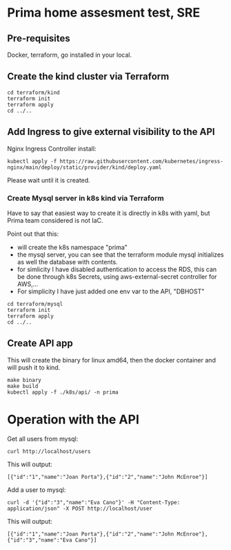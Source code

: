 # Prima home assesment test, SRE

## Pre-requisites
Docker, terraform, go installed in your local.

## Create the kind cluster via Terraform
```
cd terraform/kind
terraform init
terraform apply
cd ../..
```

## Add Ingress to give external visibility to the API
Nginx Ingress Controller install:
```
kubectl apply -f https://raw.githubusercontent.com/kubernetes/ingress-nginx/main/deploy/static/provider/kind/deploy.yaml
```
Please wait until it is created.


### Create Mysql server in k8s kind via Terraform
Have to say that easiest way to create it is directly in k8s with yaml, but Prima team considered is not IaC.

Point out that this:

- will create the k8s namespace "prima" 
- the mysql server, you can see that the terraform module mysql initializes as well the database with contents.
- for simlicity I have disabled authentication to access the RDS, this can be done through k8s Secrets, using aws-external-secret controller for AWS,...
- For simplicity I have just added one env var to the API, "DBHOST"

```
cd terraform/mysql
terraform init
terraform apply
cd ../..
```

## Create API app

This will create the binary for linux amd64, then the docker container and will push it to kind.
```
make binary
make build
kubectl apply -f ./k8s/api/ -n prima
```

# Operation with the API
Get all users from mysql:
```
curl http://localhost/users
```

This will output:
```
[{"id":"1","name":"Joan Porta"},{"id":"2","name":"John McEnroe"}]
```

Add a user to mysql:

```
curl -d '{"id":"3","name":"Eva Cano"}' -H "Content-Type: application/json" -X POST http://localhost/user
```

This will output:
```
[{"id":"1","name":"Joan Porta"},{"id":"2","name":"John McEnroe"},{"id":"3","name":"Eva Cano"}]
```